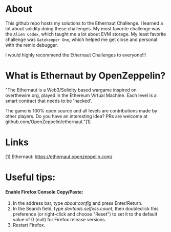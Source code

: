 # About

This github repo hosts my solutions to the Ethernaut Challenge. I learned a lot about solidity doing these challenges. My most favorite challenge was the `Alien Codex`, which taught me a lot about EVM storage. My least favorite challenge was `Gatekeeper One`, which helped me get close and personal with the remix debugger.

I would highly recommend the Ethernaut Challenges to everyone!!!

# What is Ethernaut by OpenZeppelin?

"The Ethernaut is a Web3/Solidity based wargame inspired on overthewire.org, played in the Ethereum Virtual Machine. Each level is a smart contract that needs to be 'hacked'.

The game is 100% open source and all levels are contributions made by other players. Do you have an interesting idea? PRs are welcome at github.com/OpenZeppelin/ethernaut."[1]

# Links

[1] Ethernaut: https://ethernaut.openzeppelin.com/

# Useful tips:

#### Enable Firefox Console Copy/Paste:

1. In the address bar, type _about:config_ and press Enter/Return.
2. In the Search field, type _devtools.selfxss.count_,
   then doubleclick this preference (or right-click and choose "Reset") to
   set it to the default value of 0 (null) for Firefox release versions.
3. Restart Firefox.
